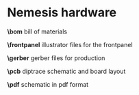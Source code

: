 # Nemesis hardware
**\bom** bill of materials

**\frontpanel** illustrator files for the frontpanel

**\gerber** gerber files for production

**\pcb** diptrace schematic and board layout

**\pdf** schematic in pdf format

